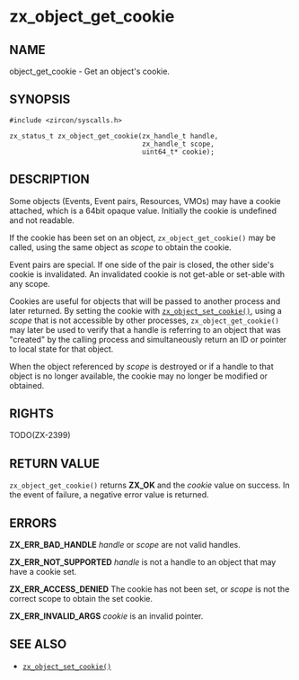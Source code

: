 # zx_object_get_cookie

## NAME

<!-- Updated by update-docs-from-abigen, do not edit. -->

object_get_cookie - Get an object's cookie.

## SYNOPSIS

<!-- Updated by update-docs-from-abigen, do not edit. -->

```
#include <zircon/syscalls.h>

zx_status_t zx_object_get_cookie(zx_handle_t handle,
                                 zx_handle_t scope,
                                 uint64_t* cookie);
```

## DESCRIPTION

Some objects (Events, Event pairs, Resources, VMOs) may have a cookie attached,
which is a 64bit opaque value.  Initially the cookie is undefined and not readable.

If the cookie has been set on an object, `zx_object_get_cookie()` may be
called, using the same object as *scope* to obtain the cookie.

Event pairs are special.  If one side of the pair is closed, the other side's
cookie is invalidated. An invalidated cookie is not get-able or set-able with any scope.

Cookies are useful for objects that will be passed to another process and
later returned.  By setting the cookie with [`zx_object_set_cookie()`],
using a *scope* that is not accessible by other processes, `zx_object_get_cookie()`
may later be used to verify that a handle is referring to an object that was
"created" by the calling process and simultaneously return an ID or pointer
to local state for that object.

When the object referenced by *scope* is destroyed or if a handle to that object
is no longer available, the cookie may no longer be modified or obtained.


## RIGHTS

<!-- Updated by update-docs-from-abigen, do not edit. -->

TODO(ZX-2399)

## RETURN VALUE

`zx_object_get_cookie()` returns **ZX_OK** and the *cookie* value on success.
In the event of failure, a negative error value is returned.


## ERRORS

**ZX_ERR_BAD_HANDLE**  *handle* or *scope* are not valid handles.

**ZX_ERR_NOT_SUPPORTED**  *handle* is not a handle to an object that may have a cookie set.

**ZX_ERR_ACCESS_DENIED**  The cookie has not been set, or *scope* is not the correct scope
to obtain the set cookie.

**ZX_ERR_INVALID_ARGS**  *cookie* is an invalid pointer.

## SEE ALSO

 - [`zx_object_set_cookie()`]

<!-- References updated by update-docs-from-abigen, do not edit. -->

[`zx_object_set_cookie()`]: object_set_cookie.md
